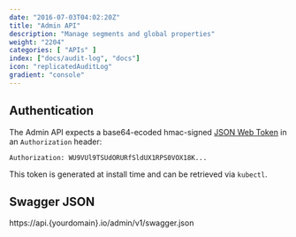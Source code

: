 ```yaml
---
date: "2016-07-03T04:02:20Z"
title: "Admin API"
description: "Manage segments and global properties"
weight: "2204"
categories: [ "APIs" ]
index: ["docs/audit-log", "docs"]
icon: "replicatedAuditLog"
gradient: "console"
---
```


## Authentication

The Admin API expects a base64-ecoded hmac-signed [JSON Web Token](https://tools.ietf.org/html/rfc7519) in an `Authorization` header:

```
Authorization: WU9VUl9TSUdORURfSldUX1RPS0VOX18K...
```

This token is generated at install time and can be retrieved via `kubectl`.

## Swagger JSON
https://api.{yourdomain}.io/admin/v1/swagger.json
